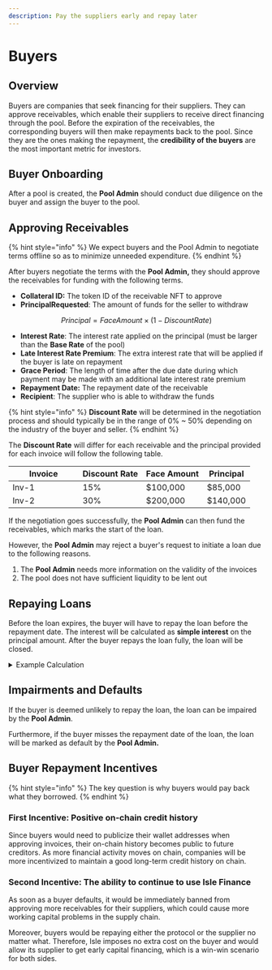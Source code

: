 ```yaml
---
description: Pay the suppliers early and repay later
---
```


# Buyers

## Overview

Buyers are companies that seek financing for their suppliers. They can approve receivables, which enable their suppliers to receive direct financing through the pool. Before the expiration of the receivables, the corresponding buyers will then make repayments back to the pool. Since they are the ones making the repayment, the **credibility of the buyers** are the most important metric for investors.&#x20;

## Buyer Onboarding

After a pool is created, the **Pool Admin** should conduct due diligence on the buyer and assign the buyer to the pool.&#x20;

## Approving Receivables

{% hint style="info" %}
We expect buyers and the Pool Admin to negotiate terms offline so as to minimize unneeded expenditure.
{% endhint %}

After buyers negotiate the terms with the **Pool Admin,** they should approve the receivables for funding with the following terms.

- **Collateral ID:** The token ID of the receivable NFT to approve
- **PrincipalRequested**: The amount of funds for the seller to withdraw

$$
Principal = FaceAmount \times (1 - DiscountRate)
$$

- **Interest Rate**: The interest rate applied on the principal (must be larger than the **Base Rate** of the pool)
- **Late Interest Rate Premium**: The extra interest rate that will be applied if the buyer is late on repayment
- **Grace Period**: The length of time after the due date during which payment may be made with an additional late interest rate premium
- **Repayment Date:** The repayment date of the receivable
- **Recipient**: The supplier who is able to withdraw the funds

{% hint style="info" %}
**Discount Rate** will be determined in the negotiation process and should typically be in the range of 0% \~ 50% depending on the industry of the buyer and seller.
{% endhint %}

The **Discount Rate** will differ for each receivable and the principal provided for each invoice will follow the following table.

<table><thead><tr><th width="122">Invoice</th><th>Discount Rate</th><th>Face Amount</th><th>Principal</th></tr></thead><tbody><tr><td>Inv-1</td><td>15%</td><td>$100,000</td><td>$85,000</td></tr><tr><td>Inv-2</td><td>30%</td><td>$200,000</td><td>$140,000</td></tr></tbody></table>

If the negotiation goes successfully, the **Pool Admin** can then fund the receivables, which marks the start of the loan.

However, the **Pool Admin** may reject a buyer's request to initiate a loan due to the following reasons.

1. The **Pool Admin** needs more information on the validity of the invoices
2. The pool does not have sufficient liquidity to be lent out

## Repaying Loans

Before the loan expires, the buyer will have to repay the loan before the repayment date. The interest will be calculated as **simple interest** on the principal amount. After the buyer repays the loan fully, the loan will be closed.

<details>

<summary>Example Calculation</summary>

Let's say that a buyer has a loan with the following terms

- Principal: $140,000
- Interest Rate: 10%
- Late Interest Rate Premium: 5%
- Start Date: 2023/8/1
- Repayment Date: 2023/9/1

_Payment before expiration:_

If the buyer repays on 2023/8/25, the interest applied will be$$\$140,000 \times 10\% \times 24/365 = \$ 920.55$$

_Late Payment:_

If the buyer repays on 2023/9/5, the interest applied will be $$ $140,000 \times (10\% \times 31/365 + 15\% \times 4/365) = $1419.18 $$

Here, we calculate using days instead of seconds in order to simplify the calculation. In practice, it is calculated in seconds.

</details>

## Impairments and Defaults

If the buyer is deemed unlikely to repay the loan, the loan can be impaired by the **Pool Admin**.&#x20;

Furthermore, if the buyer misses the repayment date of the loan, the loan will be marked as default by the **Pool Admin.**

## Buyer Repayment Incentives

{% hint style="info" %}
The key question is why buyers would pay back what they borrowed.
{% endhint %}

### First Incentive: Positive on-chain credit history

Since buyers would need to publicize their wallet addresses when approving invoices, their on-chain history becomes public to future creditors. As more financial activity moves on chain, companies will be more incentivized to maintain a good long-term credit history on chain.

### Second Incentive: The ability to continue to use Isle Finance

As soon as a buyer defaults, it would be immediately banned from approving more receivables for their suppliers, which could cause more working capital problems in the supply chain.

Moreover, buyers would be repaying either the protocol or the supplier no matter what. Therefore, Isle imposes no extra cost on the buyer and would allow its supplier to get early capital financing, which is a win-win scenario for both sides.
